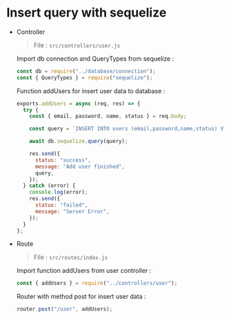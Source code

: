 # Insert query with sequelize

- Controller

  > File : `src/controllers/user.js`

  Import db connection and QueryTypes from sequelize :

  ```javascript
  const db = require("../database/connection");
  const { QueryTypes } = require("sequelize");
  ```

  Function addUsers for insert user data to database :

  ```javascript
  exports.addUsers = async (req, res) => {
    try {
      const { email, password, name, status } = req.body;

      const query = `INSERT INTO users (email,password,name,status) VALUES ('${email}','${password}','${name}','${status}')`;

      await db.sequelize.query(query);

      res.send({
        status: "success",
        message: "Add user finished",
        query,
      });
    } catch (error) {
      console.log(error);
      res.send({
        status: "failed",
        message: "Server Error",
      });
    }
  };
  ```

* Route

  > File : `src/routes/index.js`

  Import function addUsers from user controller :

  ```javascript
  const { addUsers } = require("../controllers/user");
  ```

  Router with method post for insert user data :

  ```javascript
  router.post("/user", addUsers);
  ```
